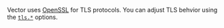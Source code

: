 Vector uses [OpenSSL] for TLS protocols. You can adjust TLS behvior using the [`tls.*`](#tls) options.

[openssl]: https://www.openssl.org
